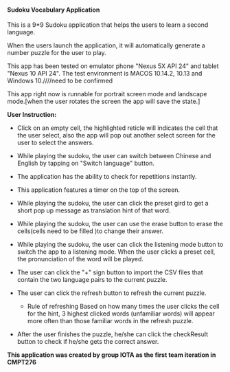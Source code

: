 #### **Sudoku Vocabulary Application** 
This is a 9*9 Sudoku application that helps the users to learn a second language.

When the users launch the application, it will automatically generate a number puzzle for the user to play.

This app has been tested on emulator phone "Nexus 5X API 24" and tablet "Nexus 10 API 24". The test environment is MACOS 10.14.2, 10.13 and Windows 10.////need to be confirmed

This app right now is runnable for portrait screen mode and landscape mode.[when the user rotates the screen the app will save the state.]

**User Instruction:**
- Click on an empty cell, the highlighted reticle will indicates the cell that the user select, also the app will pop out another select screen for the user to select the answers. 

- While playing the sudoku, the user can switch between Chinese and English by tapping on "Switch language" button.

- The application has the ability to check for repetitions instantly.

- This application features a timer on the top of the screen.

- While playing the sudoku, the user can click the preset gird to get a short pop up message as translation hint of that word.

- While playing the sudoku, the user can use the erase button to erase the cells(cells need to be filled )to change their answer.

- While playing the sudoku, the user can click the listening mode button to switch the app to a listening mode. When the user clicks a preset cell, the pronunciation of the word will be played.

- The user can click the "+" sign button to import the CSV files that contain the two language pairs to the current puzzle.

- The user can click the refresh button to refresh the current puzzle.
  - Rule of refreshing
    Based on how many times the user clicks the cell for the hint, 3 highest clicked words (unfamiliar words) will appear more often than those familiar words in the refresh puzzle.

- After the user finishes the puzzle, he/she can click the checkResult button to check if he/she gets the correct answer.


**This application was created by group IOTA as the first team iteration in CMPT276**